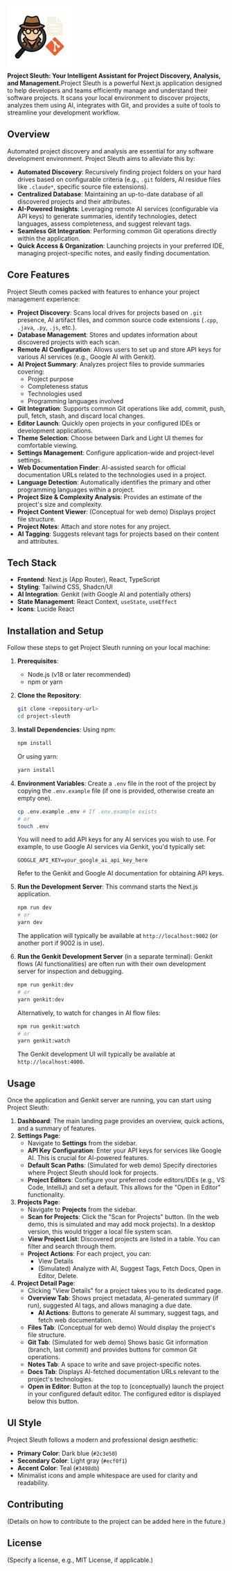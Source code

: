 <img src="Project-Sleuth-App-Icon.png" alt="Project Sleuth App Icon" width="150"/><br><b>Project Sleuth: Your Intelligent Assistant for Project Discovery, Analysis, and Management.</b>Project Sleuth is a powerful Next.js application designed to help developers and teams efficiently manage and understand their software projects. It scans your local environment to discover projects, analyzes them using AI, integrates with Git, and provides a suite of tools to streamline your development workflow.

## Overview

Automated project discovery and analysis are essential for any software development environment. Project Sleuth aims to alleviate this by:

-   **Automated Discovery**: Recursively finding project folders on your hard drives based on configurable criteria (e.g., `.git` folders, AI residue files like `.claude*`, specific source file extensions).
-   **Centralized Database**: Maintaining an up-to-date database of all discovered projects and their attributes.
-   **AI-Powered Insights**: Leveraging remote AI services (configurable via API keys) to generate summaries, identify technologies, detect languages, assess completeness, and suggest relevant tags.
-   **Seamless Git Integration**: Performing common Git operations directly within the application.
-   **Quick Access & Organization**: Launching projects in your preferred IDE, managing project-specific notes, and easily finding documentation.

## Core Features

Project Sleuth comes packed with features to enhance your project management experience:

-   **Project Discovery**: Scans local drives for projects based on `.git` presence, AI artifact files, and common source code extensions (`.cpp`, `.java`, `.py`, `.js`, etc.).
-   **Database Management**: Stores and updates information about discovered projects with each scan.
-   **Remote AI Configuration**: Allows users to set up and store API keys for various AI services (e.g., Google AI with Genkit).
-   **AI Project Summary**: Analyzes project files to provide summaries covering:
    -   Project purpose
    -   Completeness status
    -   Technologies used
    -   Programming languages involved
-   **Git Integration**: Supports common Git operations like add, commit, push, pull, fetch, stash, and discard local changes.
-   **Editor Launch**: Quickly open projects in your configured IDEs or development applications.
-   **Theme Selection**: Choose between Dark and Light UI themes for comfortable viewing.
-   **Settings Management**: Configure application-wide and project-level settings.
-   **Web Documentation Finder**: AI-assisted search for official documentation URLs related to the technologies used in a project.
-   **Language Detection**: Automatically identifies the primary and other programming languages within a project.
-   **Project Size & Complexity Analysis**: Provides an estimate of the project's size and complexity.
-   **Project Content Viewer**: (Conceptual for web demo) Displays project file structure.
-   **Project Notes**: Attach and store notes for any project.
-   **AI Tagging**: Suggests relevant tags for projects based on their content and attributes.

## Tech Stack

-   **Frontend**: Next.js (App Router), React, TypeScript
-   **Styling**: Tailwind CSS, Shadcn/UI
-   **AI Integration**: Genkit (with Google AI and potentially others)
-   **State Management**: React Context, `useState`, `useEffect`
-   **Icons**: Lucide React

## Installation and Setup

Follow these steps to get Project Sleuth running on your local machine:

1.  **Prerequisites**:
    *   Node.js (v18 or later recommended)
    *   npm or yarn

2.  **Clone the Repository**:
    ```bash
    git clone <repository-url>
    cd project-sleuth
    ```

3.  **Install Dependencies**:
    Using npm:
    ```bash
    npm install
    ```
    Or using yarn:
    ```bash
    yarn install
    ```

4.  **Environment Variables**:
    Create a `.env` file in the root of the project by copying the `.env.example` file (if one is provided, otherwise create an empty one).
    ```bash
    cp .env.example .env # If .env.example exists
    # or
    touch .env
    ```
    You will need to add API keys for any AI services you wish to use. For example, to use Google AI services via Genkit, you'd typically set:
    ```env
    GOOGLE_API_KEY=your_google_ai_api_key_here
    ```
    Refer to the Genkit and Google AI documentation for obtaining API keys.

5.  **Run the Development Server**:
    This command starts the Next.js application.
    ```bash
    npm run dev
    # or
    yarn dev
    ```
    The application will typically be available at `http://localhost:9002` (or another port if 9002 is in use).

6.  **Run the Genkit Development Server** (in a separate terminal):
    Genkit flows (AI functionalities) are often run with their own development server for inspection and debugging.
    ```bash
    npm run genkit:dev
    # or
    yarn genkit:dev
    ```
    Alternatively, to watch for changes in AI flow files:
    ```bash
    npm run genkit:watch
    # or
    yarn genkit:watch
    ```
    The Genkit development UI will typically be available at `http://localhost:4000`.

## Usage

Once the application and Genkit server are running, you can start using Project Sleuth:

1.  **Dashboard**: The main landing page provides an overview, quick actions, and a summary of features.
2.  **Settings Page**:
    *   Navigate to **Settings** from the sidebar.
    *   **API Key Configuration**: Enter your API keys for services like Google AI. This is crucial for AI-powered features.
    *   **Default Scan Paths**: (Simulated for web demo) Specify directories where Project Sleuth should look for projects.
    *   **Project Editors**: Configure your preferred code editors/IDEs (e.g., VS Code, IntelliJ) and set a default. This allows for the "Open in Editor" functionality.
3.  **Projects Page**:
    *   Navigate to **Projects** from the sidebar.
    *   **Scan for Projects**: Click the "Scan for Projects" button. (In the web demo, this is simulated and may add mock projects). In a desktop version, this would trigger a local file system scan.
    *   **View Project List**: Discovered projects are listed in a table. You can filter and search through them.
    *   **Project Actions**: For each project, you can:
        *   View Details
        *   (Simulated) Analyze with AI, Suggest Tags, Fetch Docs, Open in Editor, Delete.
4.  **Project Detail Page**:
    *   Clicking "View Details" for a project takes you to its dedicated page.
    *   **Overview Tab**: Shows project metadata, AI-generated summary (if run), suggested AI tags, and allows managing a due date.
        *   **AI Actions**: Buttons to generate AI summary, suggest tags, and fetch web documentation.
    *   **Files Tab**: (Conceptual for web demo) Would display the project's file structure.
    *   **Git Tab**: (Simulated for web demo) Shows basic Git information (branch, last commit) and provides buttons for common Git operations.
    *   **Notes Tab**: A space to write and save project-specific notes.
    *   **Docs Tab**: Displays AI-fetched documentation URLs relevant to the project's technologies.
    *   **Open in Editor**: Button at the top to (conceptually) launch the project in your configured default editor. The configured editor is displayed below this button.

## UI Style

Project Sleuth follows a modern and professional design aesthetic:
-   **Primary Color**: Dark blue (`#2c3e50`)
-   **Secondary Color**: Light gray (`#ecf0f1`)
-   **Accent Color**: Teal (`#3498db`)
-   Minimalist icons and ample whitespace are used for clarity and readability.

## Contributing

(Details on how to contribute to the project can be added here in the future.)

## License

(Specify a license, e.g., MIT License, if applicable.)

